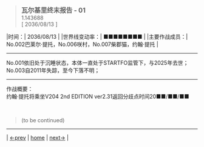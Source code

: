 > <big> **瓦尔基里终末报告 - 01** </big>  
> 1.143688  
> [ 2036/08/13 ]  

<table border="0">
|时间：| 2036/08/13 |  
|世界线变动率：| ■■■■■■■■ |  
|主要作战成员：| No.002巴莱尔·提托，No.006咲村，No.007柴郡猫，约翰·提托 |  

---
No.001依旧处于沉睡状态，本体一直处于STARTFO监管下，与2025年去世；  
No.003自2011年失踪，至今下落不明；  

---
作战概要：  
约翰·提托将乘坐V204 2nd EDITION ver2.31返回分歧点时间20■■/■■/■■








<br/>

> (to be continued)
---

| [←prev](./00) | [home](../../) | [next→](./00) |
